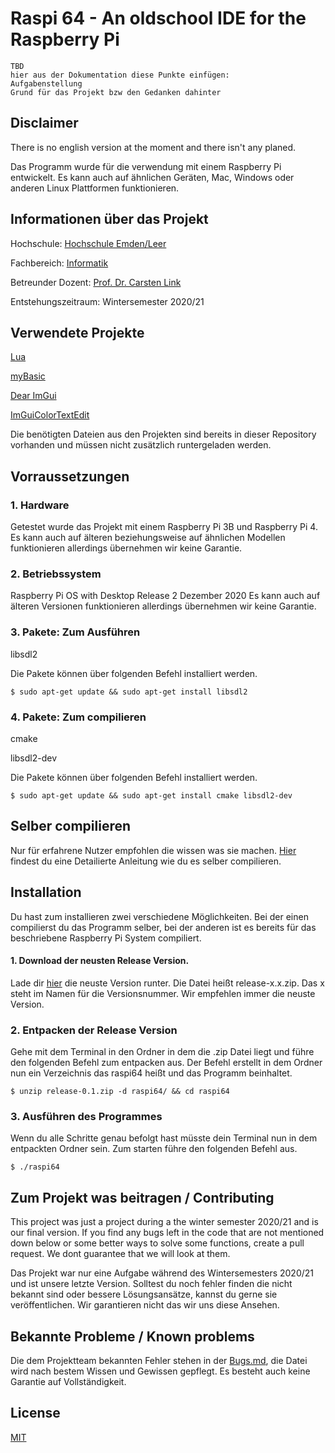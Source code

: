 # Raspi 64 - An oldschool IDE for the Raspberry Pi

```
TBD 
hier aus der Dokumentation diese Punkte einfügen:
Aufgabenstellung 
Grund für das Projekt bzw den Gedanken dahinter
```

## Disclaimer

There is no english version at the moment and there isn't any planed. 

Das Programm wurde für die verwendung mit einem Raspberry Pi entwickelt. Es kann auch auf ähnlichen Geräten, Mac, Windows oder anderen Linux Plattformen funktionieren.

## Informationen über das Projekt

Hochschule: [Hochschule Emden/Leer](https://www.hs-emden-leer.de/)

Fachbereich: [Informatik](https://www.hs-emden-leer.de/studierende/fachbereiche/technik/studiengaenge/informatik)

Betreunder Dozent: [Prof. Dr. Carsten Link](http://www.technik-emden.de/~clink/)

Entstehungszeitraum: Wintersemester 2020/21

## Verwendete Projekte 

[Lua](https://www.lua.org/home.html)

[myBasic](https://github.com/paladin-t/my_basic)

[Dear ImGui](https://github.com/ocornut/imgui)

[ImGuiColorTextEdit](https://github.com/BalazsJako/ImGuiColorTextEdit)

Die benötigten Dateien aus den Projekten sind bereits in dieser Repository vorhanden und müssen nicht zusätzlich runtergeladen werden.


## Vorraussetzungen

### 1. Hardware
Getestet wurde das Projekt mit einem Raspberry Pi 3B und Raspberry Pi 4. 
Es kann auch auf älteren beziehungsweise auf ähnlichen Modellen funktionieren allerdings übernehmen wir keine Garantie.

### 2. Betriebssystem
Raspberry Pi OS with Desktop Release 2 Dezember 2020
Es kann auch auf älteren Versionen funktionieren allerdings übernehmen wir keine Garantie.

### 3. Pakete: Zum Ausführen

libsdl2

Die Pakete können über folgenden Befehl installiert werden.

```
$ sudo apt-get update && sudo apt-get install libsdl2
```

### 4. Pakete: Zum compilieren


cmake 

libsdl2-dev

Die Pakete können über folgenden Befehl installiert werden.

```
$ sudo apt-get update && sudo apt-get install cmake libsdl2-dev
```




## Selber compilieren

Nur für erfahrene Nutzer empfohlen die wissen was sie machen. [Hier](https://github.com/Raspi64/raspi64/blob/main/Install.md) findest du eine Detailierte Anleitung wie du es selber compilieren.

## Installation

Du hast zum installieren zwei verschiedene Möglichkeiten. Bei der einen compilierst du das Programm selber, bei der anderen ist es bereits für das beschriebene Raspberry Pi System compiliert.

#### 1. Download der neusten Release Version.

Lade dir [hier](https://github.com/Raspi64/raspi64/releases) die neuste Version runter. Die Datei heißt release-x.x.zip. Das x steht im Namen für die Versionsnummer. Wir empfehlen immer die neuste Version.

### 2. Entpacken der Release Version

Gehe mit dem Terminal in den Ordner in dem die .zip Datei liegt und führe den folgenden Befehl zum entpacken aus. Der Befehl erstellt in dem Ordner nun ein Verzeichnis das raspi64 heißt und das Programm beinhaltet. 

```
$ unzip release-0.1.zip -d raspi64/ && cd raspi64
```

### 3. Ausführen des Programmes

Wenn du alle Schritte genau befolgt hast müsste dein Terminal nun in dem entpackten Ordner sein. Zum starten führe den folgenden Befehl aus.

```
$ ./raspi64
```

## Zum Projekt was beitragen / Contributing

This project was just a project during a the winter semester 2020/21 and is our final version. If you find any bugs left in the code that are not mentioned down below or some better ways to solve some functions, create a pull request. We dont guarantee that we will look at them.

Das Projekt war nur eine Aufgabe während des Wintersemesters 2020/21 und ist unsere letzte Version. Solltest du noch fehler finden die nicht bekannt sind oder bessere Lösungsansätze, kannst du gerne sie veröffentlichen. Wir garantieren nicht das wir uns diese Ansehen.



## Bekannte Probleme / Known problems

Die dem Projektteam bekannten Fehler stehen in der [Bugs.md](https://github.com/Raspi64/raspi64/blob/main/Bugs.md), die Datei wird nach bestem Wissen und Gewissen gepflegt. Es besteht auch keine Garantie auf Vollständigkeit.

## License

[MIT](https://choosealicense.com/licenses/mit/)
